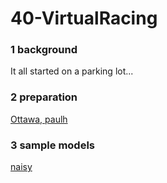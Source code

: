 # 40-VirtualRacing

### 1 background

It all started on a parking lot...


### 2 preparation

[Ottawa, paulh](https://github.com/Ottawa-Autonomous-Vehicle-Group/Virtual-Hack-And-Race-Workshop)


### 3 sample models
[naisy](https://drive.google.com/file/d/1CwBHI4Ms1wphSNg2xyUn7fdYAkepYQSU/view)
